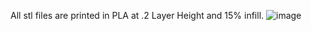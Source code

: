 All stl files are printed in PLA at .2 Layer Height and 15% infill. ![image](https://github.com/user-attachments/assets/136e6f84-6caf-4027-8389-8afde0be7f73)
